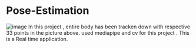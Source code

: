 # Pose-Estimation

![image](https://user-images.githubusercontent.com/52351395/125389758-5b014280-e3bf-11eb-839c-76e2538e0c77.png)
 In this project , entire body has been tracken down with respective 33 points in the picture above.
 used mediapipe and cv for this project . This is a Real time application.
